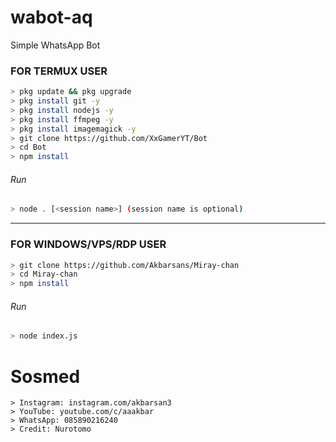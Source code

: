 # wabot-aq
Simple WhatsApp Bot

### FOR TERMUX USER
```bash
> pkg update && pkg upgrade
> pkg install git -y
> pkg install nodejs -y
> pkg install ffmpeg -y
> pkg install imagemagick -y
> git clone https://github.com/XxGamerYT/Bot
> cd Bot
> npm install
```
###### Run
```bash
> node . [<session name>] (session name is optional)
```

---------

### FOR WINDOWS/VPS/RDP USER
```bash
> git clone https://github.com/Akbarsans/Miray-chan
> cd Miray-chan
> npm install
```
###### Run
```bash
> node index.js
```

# Sosmed
```Thanks @Nurotomo
> Instagram: instagram.com/akbarsan3
> YouTube: youtube.com/c/aaakbar
> WhatsApp: 085890216240
> Credit: Nurotomo
```
